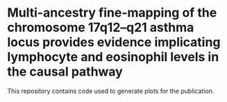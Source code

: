 # Multi-ancestry fine-mapping of the chromosome 17q12–q21 asthma locus provides evidence implicating lymphocyte and eosinophil levels in the causal pathway

This repository contains code used to generate plots for the publication.
